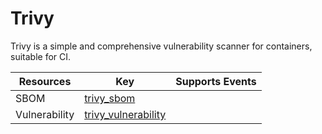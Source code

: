 Trivy
=====
Trivy is a simple and comprehensive vulnerability scanner for containers, suitable for CI.

| **Resources** | **Key**                                         | **Supports Events** |
| ------------- | ----------------------------------------------- | ------------------- |
| SBOM          | [trivy\_sbom](trivy\_sbom.md)                   |                     |
| Vulnerability | [trivy\_vulnerability](trivy\_vulnerability.md) |                     |
